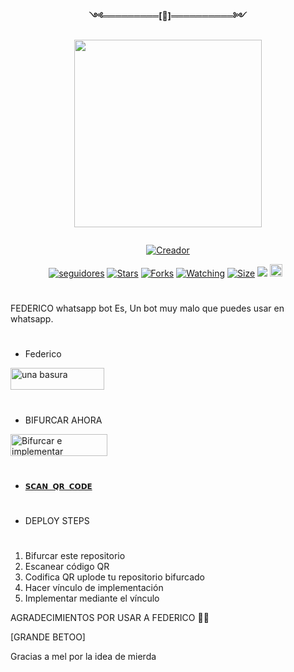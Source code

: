 <p align="center"> 
<b>༺═════════[🐶]══════════༻</b>
</p>
<p align="center">
<img src="https://i.imgur.com/u956kdR.jpeg" width="300" height="300"/>
</p>
<p align="center">
  <a href="#"><img src="http://readme-typing-svg.herokuapp.com?color=d1fa02&center=true&vCenter=true&multiline=false&lines=Queen+Elisa+Whatsapp+Bot" alt="">
</p>
<p align="center">
<a href="#"><img title="Creador" src="https://img.shields.io/badge/Creador-Beto-red.svg?style=for-the-badge&logo=github"></a>
</p>
<p align="center">
<a href="https://github.com/Rtkk?tab=seguidores"><img title="seguidores" src="https://img.shields.io/github/followers/AlipBot?color=green&style=flat-square"></a>
<a href="https://github.com/Ratakk/Federico3/stargazers/"><img title="Stars" src="https://img.shields.io/github/stars/darkmakerofc/Queen-Elisa-MD-V2?color=white&style=flat-square"></a>
<a href="https://github.com/Ratakk/Federico3/network/members"><img title="Forks" src="sexoo?color=yellow&style=flat-square"></a>
<a href="https://github.com/Ratakk/Federico3/watchers"><img title="Watching" src="no se que poner?label=Watchers&color=red&style=flat-square"></a>
<a href="https://github.com/Ratakk/Federico3/"><img title="Size" src="https://img.shields.io/github/repo-size/AlipBot/Api-Alpis?style=flat-square&color=darkred"></a>
<a href="https://hits.seeyoufarm.com"><img src="https://hits.seeyoufarm.com/api/count/incr/badge.svg?url=https://github.com/Ratakk/Federico3/%2Fhit-counter&count_bg=%2379C83D&title_bg=%23555555&icon=probot.svg&icon_color=%2304FF00&title=hits&edge_flat=false"/></a>
<a href="https://github.com/Ratakk/Federico3/graphs/commit-activity"><img height="20" src="https://img.shields.io/badge/Maintained-No-red.svg"></a>&nbsp;&nbsp;
</p>

# 

FEDERICO whatsapp bot Es,
Un bot muy malo que puedes usar en whatsapp.

# 

* Federico
<p align="left">
<a href="hecho por beto"><img align="center" src="xd" alt="una basura" height="35" width="150" /></a>
</p align="left">

# 
* BIFURCAR AHORA

<p align="left">
<a href="https://github.com/Ratakk/Federico3/fork"><img align="center" src="hola" alt="Bifurcar e implementar" height="35" width="155" /></a>

# 

* [`𝗦𝗖𝗔𝗡 𝗤𝗥 𝗖𝗢𝗗𝗘`](https://replit.com/@MRNima/QUEEN-ELISA-V2-MD-WHATSAPP-SCANER?v=1?outputonly=1&lite=1#index.js)

# 
# 
# 
# 
+  DEPLOY STEPS
# 
1. Bifurcar este repositorio 
2. Escanear código QR
3. Codifica QR uplode tu repositorio bifurcado
4. Hacer vínculo de implementación
5. Implementar mediante el vínculo 


AGRADECIMIENTOS POR USAR A FEDERICO 🐶🖕

[GRANDE BETOO]



Gracias a mel por la idea de mierda

